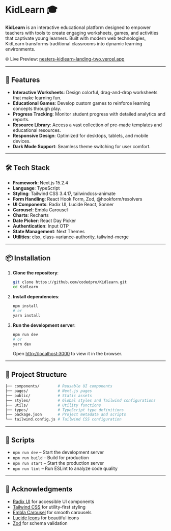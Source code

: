 # KidLearn 🎓

**KidLearn** is an interactive educational platform designed to empower teachers with tools to create engaging worksheets, games, and activities that captivate young learners. Built with modern web technologies, KidLearn transforms traditional classrooms into dynamic learning environments.

🌐 Live Preview: [nesters-kidlearn-landing-two.vercel.app](https://nesters-kidlearn-landing-two.vercel.app/)

---

## 🚀 Features

* **Interactive Worksheets**: Design colorful, drag-and-drop worksheets that make learning fun.
* **Educational Games**: Develop custom games to reinforce learning concepts through play.
* **Progress Tracking**: Monitor student progress with detailed analytics and reports.
* **Resource Library**: Access a vast collection of pre-made templates and educational resources.
* **Responsive Design**: Optimized for desktops, tablets, and mobile devices.
* **Dark Mode Support**: Seamless theme switching for user comfort.

---

## 🛠️ Tech Stack

* **Framework**: Next.js 15.2.4
* **Language**: TypeScript
* **Styling**: Tailwind CSS 3.4.17, tailwindcss-animate
* **Form Handling**: React Hook Form, Zod, @hookform/resolvers
* **UI Components**: Radix UI, Lucide React, Sonner
* **Carousel**: Embla Carousel
* **Charts**: Recharts
* **Date Picker**: React Day Picker
* **Authentication**: Input OTP
* **State Management**: Next Themes
* **Utilities**: clsx, class-variance-authority, tailwind-merge

---

## 📦 Installation

1. **Clone the repository**:

   ```bash
   git clone https://github.com/codedpro/Kidlearn.git
   cd Kidlearn
   ```

2. **Install dependencies**:

   ```bash
   npm install
   # or
   yarn install
   ```

3. **Run the development server**:

   ```bash
   npm run dev
   # or
   yarn dev
   ```

   Open [http://localhost:3000](http://localhost:3000) to view it in the browser.

---

## 📁 Project Structure

```bash
├── components/        # Reusable UI components
├── pages/             # Next.js pages
├── public/            # Static assets
├── styles/            # Global styles and Tailwind configurations
├── utils/             # Utility functions
├── types/             # TypeScript type definitions
├── package.json       # Project metadata and scripts
└── tailwind.config.js # Tailwind CSS configuration
```

---

## 🧪 Scripts

* `npm run dev` – Start the development server
* `npm run build` – Build for production
* `npm run start` – Start the production server
* `npm run lint` – Run ESLint to analyze code quality

---

## 🙌 Acknowledgments

* [Radix UI](https://www.radix-ui.com/) for accessible UI components
* [Tailwind CSS](https://tailwindcss.com/) for utility-first styling
* [Embla Carousel](https://www.embla-carousel.com/) for smooth carousels
* [Lucide Icons](https://lucide.dev/) for beautiful icons
* [Zod](https://zod.dev/) for schema validation
